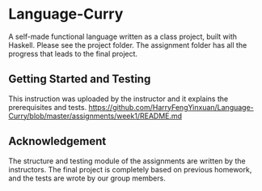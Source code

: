 # Language-Curry
A self-made functional language written as a class project, built with Haskell. Please see the project folder. The assignment folder has all the progress that leads to the final project.

## Getting Started and Testing
This instruction was uploaded by the instructor and it explains the prerequisites and tests.
https://github.com/HarryFengYinxuan/Language-Curry/blob/master/assignments/week1/README.md

## Acknowledgement
The structure and testing module of the assignments are written by the instructors. The final project is completely based on previous homework, and the tests are wrote by our group members.
